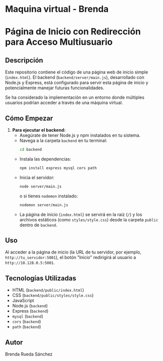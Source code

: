 # Maquina virtual - Brenda
# Página de Inicio con Redirección para Acceso Multiusuario 

## Descripción
Este repositorio contiene el código de una página web de inicio simple (`index.html`). El backend (`backend/server/main.js`), desarrollado con Node.js y Express, está configurado para servir esta página de inicio y potencialmente manejar futuras funcionalidades.

Se ha considerado la implementación en un entorno donde múltiples usuarios podrían acceder a través de una máquina virtual.

## Cómo Empezar
1.  **Para ejecutar el backend:**
    * Asegúrate de tener Node.js y npm instalados en tu sistema.
    * Navega a la carpeta `backend` en tu terminal:
      ```bash
      cd backend
      ```
    * Instala las dependencias:
      ```bash
      npm install express mysql cors path
      ```
    * Inicia el servidor:
      ```bash
      node server/main.js
      ```
      o si tienes `nodemon` instalado:
      ```bash
      nodemon server/main.js
      ```
    * La página de inicio (`index.html`) se servirá en la raíz (`/`) y los archivos estáticos (como `styles/style.css`) desde la carpeta `public` dentro de `backend`.

## Uso
Al acceder a la página de inicio (la URL de tu servidor, por ejemplo, `http://tu_servidor:5001`), el botón "Inicio" redirigirá al usuario a `http://10.128.0.5:5001`.

## Tecnologías Utilizadas
* HTML (`backend/public/index.html`)
* CSS (`backend/public/styles/style.css`)
* JavaScript 
* Node.js (`backend`)
* Express (`backend`)
* `mysql` (`backend`)
* `cors` (`backend`)
* `path` (`backend`)

## Autor
Brenda Rueda Sánchez
